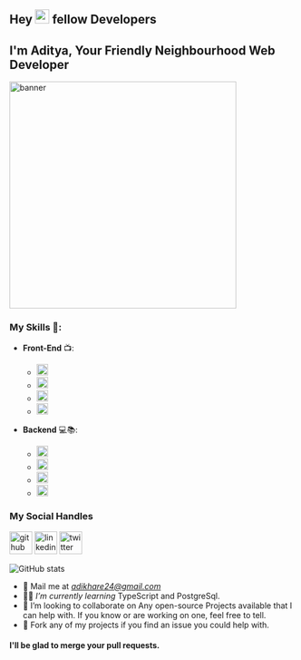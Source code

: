 

## Hey <img src="https://media.giphy.com/media/hvRJCLFzcasrR4ia7z/giphy.gif" width="25px"> fellow Developers
## I'm Aditya, Your Friendly Neighbourhood Web Developer

<img src= 'https://github.com/monztercoder/monztercoder/blob/main/Banner%20template.gif' alt='banner' height='400'>


### My Skills 📝:
- **Front-End** 📺:

    - <code><img height="20" src="https://avatars.githubusercontent.com/u/67109815?s=200&v=4"></code>
    - <code><img height="20" src="https://avatars.githubusercontent.com/u/317889?s=48&v=4"></code>
    - <code><img height="20" src="https://www.typescriptlang.org//favicon-32x32.png?v=8944a05a8b601855de116c8a56d3b3ae"></code>
    - <code><img height="20" src="https://avatars.githubusercontent.com/u/6412038?s=48&v=4"></code>
- **Backend** 💻📚:
    - <code><img height="20" src="https://avatars.githubusercontent.com/u/9950313?s=48&v=4"></code>
    - <code><img height="20" src="https://avatars.githubusercontent.com/u/177543?s=48&v=4"></code>
    - <code><img height="20" src="https://avatars.githubusercontent.com/u/45120?s=48&v=4"></code>
    - <code><img height="20" src="https://www.docker.com/wp-content/uploads/2023/04/cropped-Docker-favicon-32x32.png"></code>


   

### **My Social Handles**
 [<img src='https://github.githubassets.com/favicons/favicon-dark.png' alt='github' height='40'>](https://github.com/monztercoder) 
 [<img src='https://img.icons8.com/color/344/linkedin.png' alt='linkedin' height='40'>](https://www.linkedin.com/in/aadikhare1999/) 
  [<img src='https://img.icons8.com/fluency/344/twitter.png' alt='twitter' height='40'>](https://twitter.com/Aadi__khare)

![GitHub stats](https://github-readme-stats.vercel.app/api?username=aadi-thedevguy&show_icons=true)  


- 📧 Mail me at *adikhare24@gmail.com*
- 👨‍🎓 *I’m currently learning* TypeScript and PostgreSql.
- 👯 I’m looking to collaborate on Any open-source Projects available that I can help with. If you know or are working on one, feel free to tell.
-  🍴 Fork any of my projects if you find an issue you could help with.

#### I'll be glad to merge your pull requests.

